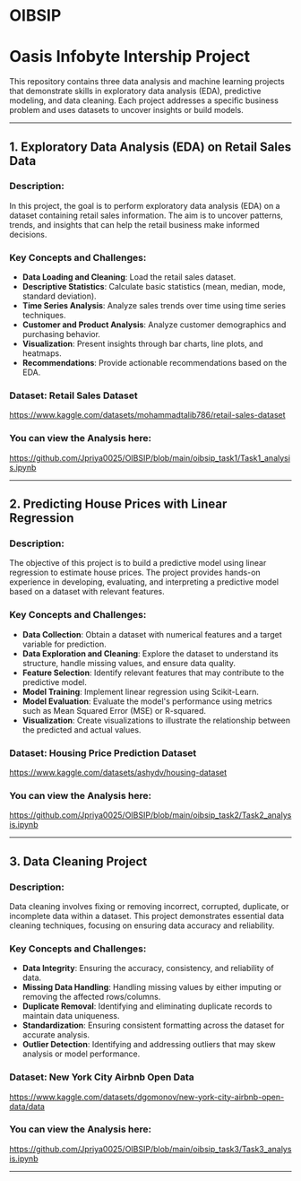 # OIBSIP 
# Oasis Infobyte Intership Project

This repository contains three data analysis and machine learning projects that demonstrate skills in exploratory data analysis (EDA), predictive modeling, and data cleaning. Each project addresses a specific business problem and uses datasets to uncover insights or build models.

---

## 1. Exploratory Data Analysis (EDA) on Retail Sales Data

### Description:
In this project, the goal is to perform exploratory data analysis (EDA) on a dataset containing retail sales information. The aim is to uncover patterns, trends, and insights that can help the retail business make informed decisions.

### Key Concepts and Challenges:
- **Data Loading and Cleaning**: Load the retail sales dataset.
- **Descriptive Statistics**: Calculate basic statistics (mean, median, mode, standard deviation).
- **Time Series Analysis**: Analyze sales trends over time using time series techniques.
- **Customer and Product Analysis**: Analyze customer demographics and purchasing behavior.
- **Visualization**: Present insights through bar charts, line plots, and heatmaps.
- **Recommendations**: Provide actionable recommendations based on the EDA.

### Dataset: Retail Sales Dataset
https://www.kaggle.com/datasets/mohammadtalib786/retail-sales-dataset

### You can view the Analysis here:
https://github.com/Jpriya0025/OIBSIP/blob/main/oibsip_task1/Task1_analysis.ipynb

---

## 2. Predicting House Prices with Linear Regression

### Description:
The objective of this project is to build a predictive model using linear regression to estimate house prices. The project provides hands-on experience in developing, evaluating, and interpreting a predictive model based on a dataset with relevant features.

### Key Concepts and Challenges:
- **Data Collection**: Obtain a dataset with numerical features and a target variable for prediction.
- **Data Exploration and Cleaning**: Explore the dataset to understand its structure, handle missing values, and ensure data quality.
- **Feature Selection**: Identify relevant features that may contribute to the predictive model.
- **Model Training**: Implement linear regression using Scikit-Learn.
- **Model Evaluation**: Evaluate the model's performance using metrics such as Mean Squared Error (MSE) or R-squared.
- **Visualization**: Create visualizations to illustrate the relationship between the predicted and actual values.

### Dataset: Housing Price Prediction Dataset
https://www.kaggle.com/datasets/ashydv/housing-dataset

### You can view the Analysis here:
https://github.com/Jpriya0025/OIBSIP/blob/main/oibsip_task2/Task2_analysis.ipynb

---

## 3. Data Cleaning Project

### Description:
Data cleaning involves fixing or removing incorrect, corrupted, duplicate, or incomplete data within a dataset. This project demonstrates essential data cleaning techniques, focusing on ensuring data accuracy and reliability.

### Key Concepts and Challenges:
- **Data Integrity**: Ensuring the accuracy, consistency, and reliability of data.
- **Missing Data Handling**: Handling missing values by either imputing or removing the affected rows/columns.
- **Duplicate Removal**: Identifying and eliminating duplicate records to maintain data uniqueness.
- **Standardization**: Ensuring consistent formatting across the dataset for accurate analysis.
- **Outlier Detection**: Identifying and addressing outliers that may skew analysis or model performance.

### Dataset: New York City Airbnb Open Data
https://www.kaggle.com/datasets/dgomonov/new-york-city-airbnb-open-data/data

### You can view the Analysis here:
https://github.com/Jpriya0025/OIBSIP/blob/main/oibsip_task3/Task3_analysis.ipynb

---

